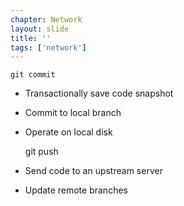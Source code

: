 ```yaml
---
chapter: Network
layout: slide
title: ''
tags: ['network']
---
```


	git commit

* Transactionally save code snapshot
* Commit to local branch
* Operate on local disk

	git push <remote>

* Send code to an upstream server
* Update remote branches
